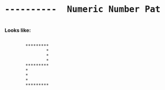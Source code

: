 
<pre><h1 align="center">----------  Numeric Number Pattern #2  ----------</h1></pre>


### Looks like:

<pre>
  
        *********
                *
                *
                *
        *********
        *
        *
        *
        *********
                 
                 
</pre>
